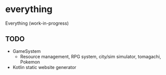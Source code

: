 # everything
Everything (work-in-progress)


## TODO
- GameSystem
  - Resource management, RPG system, city/sim simulator, tomagachi, Pokemon
- Kotlin static website generator



